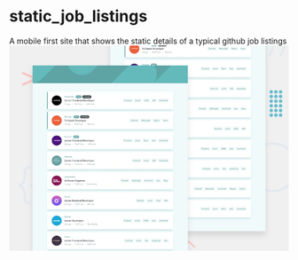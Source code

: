 # static_job_listings
A mobile first site that shows the static details of a typical github job listings
<img src="https://github.com/horler408/static_job_listings/blob/gh-pages/assets/desktop-preview.jpg" />
